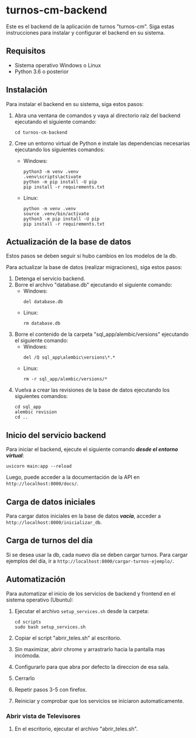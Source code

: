 # turnos-cm-backend

Este es el backend de la aplicación de turnos "turnos-cm". Siga estas instrucciones para instalar y configurar el backend en su sistema.

## Requisitos

- Sistema operativo Windows o Linux
- Python 3.6 o posterior

## Instalación

Para instalar el backend en su sistema, siga estos pasos:

1. Abra una ventana de comandos y vaya al directorio raíz del backend ejecutando el siguiente comando:
    ```    
    cd turnos-cm-backend
    ```

2. Cree un entorno virtual de Python e instale las dependencias necesarias ejecutando los siguientes comandos:
    - Windows:
        ```    
        python3 -m venv .venv
        .venv\scripts\activate
        python -m pip install -U pip
        pip install -r requirements.txt
        ```
    - Linux:
        ```    
        python -m venv .venv
        source .venv/bin/activate
        python3 -m pip install -U pip
        pip install -r requirements.txt
        ```

## Actualización de la base de datos

Estos pasos se deben seguir si hubo cambios en los modelos de la db.

Para actualizar la base de datos (realizar migraciones), siga estos pasos:

1. Detenga el servicio backend.
2. Borre el archivo "database.db" ejecutando el siguiente comando:
    - Windows:
        ```
        del database.db
        ```
    - Linux:
        ```
        rm database.db
        ```
3. Borre el contenido de la carpeta "sql_app/alembic/versions" ejecutando el siguiente comando:
    - Windows:
        ```
        del /Q sql_app\alembic\versions\*.*
        ```
    - Linux:
        ```
        rm -r sql_app/alembic/versions/*
        ```
4. Vuelva a crear las revisiones de la base de datos ejecutando los siguientes comandos:
    ```
    cd sql_app
    alembic revision
    cd ..
    ```

## Inicio del servicio backend

Para iniciar el backend, ejecute el siguiente comando ***desde el entorno virtual***:
```
uvicorn main:app --reload
```

Luego, puede acceder a la documentación de la API en `http://localhost:8000/docs/`.


## Carga de datos iniciales

Para cargar datos iniciales en la base de datos ***vacía***, acceder a `http://localhost:8000/inicializar_db`.

## Carga de turnos del día

Si se desea usar la db, cada nuevo día se deben cargar turnos. Para cargar ejemplos del día, ir a `http://localhost:8000/cargar-turnos-ejemplo/`.

## Automatización

Para automatizar el inicio de los servicios de backend y frontend en el sistema operativo (Ubuntu):

1. Ejecutar el archivo `setup_services.sh` desde la carpeta:
    ```
    cd scripts
    sudo bash setup_services.sh
    ```

2. Copiar el script "abrir_teles.sh" al escritorio.

3. Sin maximizar, abrir chrome y arrastrarlo hacia la pantalla mas incómoda. 

4. Configurarlo para que abra por defecto la direccion de esa sala.

5. Cerrarlo

4. Repetir pasos 3-5 con firefox.

3. Reiniciar y comprobar que los servicios se iniciaron automaticamente.

### Abrir vista de Televisores

1. En el escritorio, ejecutar el archivo "abrir_teles.sh".